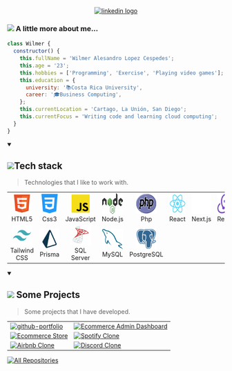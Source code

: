 

<div align="center">
  <a href="https://www.linkedin.com/in/wilmer-lopez-cespedes/" target="_blank">
    <img src="https://raw.githubusercontent.com/maurodesouza/profile-readme-generator/master/src/assets/icons/social/linkedin/default.svg" width="52" height="40" alt="linkedin logo"  />
  </a>
</div>

### <img src="https://media.giphy.com/media/VgCDAzcKvsR6OM0uWg/giphy.gif" width="50"> A little more about me...

```javascript
class Wilmer {
  constructor() {
    this.fullName = 'Wilmer Alesandro Lopez Cespedes';
    this.age = '23';
    this.hobbies = ['Programming', 'Exercise', 'Playing video games'];
    this.education = {
      university: '📚Costa Rica University',
      career: '🎓Business Computing',
    };
    this.currentLocation = 'Cartago, La Unión, San Diego';
    this.currentFocus = 'Writing code and learning cloud computing';
  }
}
```

<details open>
  <summary><h2 align="left" id="macropower-tech"><img src="https://media.giphy.com/media/juua9i2c2fA0AIp2iq/giphy.gif" width="50">Tech stack</h2>

> Technologies that I like to work with.</summary>

  <table>
    <tr>
      <td align="center" width="96">
        <a href="#macropower-tech">
          <img src="./assets/html.png" width="48" height="48" alt="HTML5" />
        </a>
        <br>HTML5
      </td>
      <td align="center" width="96">
        <a href="#macropower-tech">
          <img src="./assets/css3.png" width="48" height="48" alt="Css3" />
        </a>
        <br>Css3
      </td>
      <td align="center" width="96">
        <a href="#macropower-tech">
          <img src="./assets/js.png" width="48" height="48" alt="JavaScript" />
        </a>
        <br>JavaScript
      </td>
      <td align="center" width="96">
        <a href="#macropower-tech">
          <img src="./assets/nodejs.png" width="48" height="48" alt="Nodejs" />
        </a>
        <br>Node.js
      </td>
      <td align="center" width="96">
        <a href="#macropower-tech">
          <img src="./assets/php.svg" width="48" height="48" alt="Php" />
        </a>
        <br>Php
      </td>
      <td align="center" width="96">
        <a href="#macropower-tech">
          <img src="./assets/react.png" width="48" height="48" alt="React" />
        </a>
        <br>React
      </td>
      <td align="center" width="96">
        <a href="#macropower-tech">
          <img src="./assets/nextjs.png" width="48" height="48" alt="Next.js" />
        </a>
        <br>Next.js
      </td>
      <td align="center" width="96">
        <a href="#macropower-tech">
          <img src="./assets/redux.png" width="48" height="48" alt="Redux" />
        </a>
        <br>Redux
      </td>
      <td align="center" width="96">
        <a href="#macropower-tech">
          <img src="./assets/ts.png" width="48" height="48" alt="TypeScript" />
        </a>
        <br>TypeScript
      </td>
    </tr>
    <tr>      
      <td align="center" width="96">
        <a href="#macropower-tech" >
          <img src="./assets/tailwind.png" width="48" height="48" alt="Tailwind CSS" />
        </a>
        <br>Tailwind CSS
      </td>
      <td align="center" width="96">
        <a href="#macropower-tech" >
          <img src="./assets/prisma.png" width="48" height="48" alt="Prisma" />
        </a>
        <br>Prisma
      </td>
      <td align="center" width="96">
        <a href="#macropower-tech" >
          <img src="./assets/microsoft-sql-server.png" width="48" height="48" alt="SQL Server" />
        </a>
        <br>SQL Server
      </td>
      <td align="center" width="96">
        <a href="#macropower-tech" >
          <img src="./assets/mysql.png" width="48" height="48" alt="MySQL" />
        </a>
        <br>MySQL
      </td>
      <td align="center" width="96">
        <a href="#macropower-tech" >
          <img src="./assets/postgresql.png" width="48" height="48" alt="PostgreSQL" />
        </a>
        <br>PostgreSQL
      </td>
    </tr>
  </table>
</details>

<details open> 
  <summary><h2><img src="https://media.giphy.com/media/YULPJoecGetvtOm1H0/giphy.gif" width="50"> Some Projects</h2>
  
  > Some projects that I have developed.</summary>
  
  <table>
    <tr>
      <td>
        <a href="https://github.com/WilmerL2000/portfolio-v2"><img width="400" height="auto" src="https://res.cloudinary.com/wils09/image/upload/v1693799428/GitHub/portfolio-v2/home_aq3wi6.webp" alt="github-portfolio"></a>
      </td>
      <td>
        <a href="https://github.com/WilmerL2000/ecommerce-admin"><img width="400" height="auto" src="https://res.cloudinary.com/wils09/image/upload/v1692461750/GitHub/ecommerce/admin%20dashboard/home_u8yorn.png" alt="Ecommerce Admin Dashboard"></a>
      </td>
    </tr>
      <td>
          <a href="https://github.com/WilmerL2000/ecommerce-store"><img width="400" height="auto" src="https://res.cloudinary.com/wils09/image/upload/v1692397309/GitHub/ecommerce/store/category_syvahg.png" alt="Ecommerce Store"></a>
        </td>
        <td>
          <a href="https://github.com/WilmerL2000/spotify-clone"><img width="400" height="auto" src="https://res.cloudinary.com/wils09/image/upload/v1692395770/GitHub/spotify-clone/home_cyndhz.png" alt="Spotify Clone"></a>
        </td>
    <tr>
    </tr>
      <td>
          <a href="https://github.com/WilmerL2000/airbnb-clone-app"><img width="400" height="auto" src="https://res.cloudinary.com/wils09/image/upload/v1686198213/GitHub/airbnb-clone/home_tw61su.jpg" alt="Airbnb Clone"></a>
        </td>
        <td>
          <a href="https://github.com/WilmerL2000/discord-clone"><img width="400" height="auto" src="https://res.cloudinary.com/wils09/image/upload/v1699306004/GitHub/discord-clone/home_akmwsy.webp" alt="Discord Clone"></a>
        </td>
    <tr>
    
  </table>

<a href="https://github.com/WilmerL2000?tab=repositories"><img alt="All Repositories" title="All Repositories" src="https://custom-icon-badges.demolab.com/badge/-Click%20Here%20For%20All%20My%20Repos-1F222E?style=for-the-badge&logoColor=white&logo=repo"/></a>

</details>
